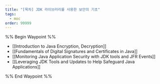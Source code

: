 ```yaml
---
title: "[목차] JDK 라이브러리를 사용한 보안의 기초"
tags:
  - moc
order: 99999
---
```

%% Begin Waypoint %%
- [[Introduction to Java Encryption, Decryption]]
- [[Fundamentals of Digital Signatures and Certificates in Java]]
- [[Monitoring Java Application Security with JDK tools and JFR Events]]
- [[Leveraging JDK Tools and Updates to Help Safeguard Java Applications]]

%% End Waypoint %%
